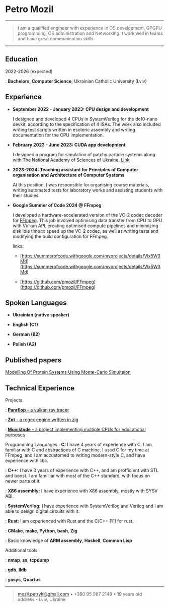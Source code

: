 Petro Mozil
============

----

>   I am a qualified engineer with experience in OS development,
>   GPGPU programming, OS administration and Networking.
>   I work well in teams and have great communication skills.

----

Education
---------

2022-2026 (expected)

:   **Bachelors, Computer Science**; Ukrainian Catholic University (Lviv)

Experience
----------

- **September 2022 - January 2023: CPU design and development**

    I designed and developed 4 CPUs in SystemVerilog for the de10-nano devkit,
    according to the specification of 4 ISAs. The work also included writing test scripts
    written in esoteric assembly and writing documentation for the CPU implementation.

- **February 2023 - June 2023: CUDA app development**

    I designed a program for simulation of patchy particle systems along with The National Academy of Sciences of Ukraine.
    [Link](https://ucu-computer-science.github.io/poc,/acs,/os,/c++/2024/09/01/preprints-2024-1.html)

- **2023-2024: Teaching assistant for Principles of Computer organisation and Architecture of Computer  Systems**

    At this position, I was responsible for organising course materials,
    writing automated tests for laboratory works and assisting students with their studies.


- **Google Summer of Code 2024 @ FFmpeg**

    I developed a hardware-accelerated version of the VC-2 codec decoder
    for [FFmpeg](https://ffmpeg.org/).
    This job involved optimising data transfer from CPU to GPU with Vulkan API,
    creating optimised compute pipelines and minimizing disk idle time to speed up the VC-2 codec,
    as well as writing tests and modifying the build configuration for FFmpeg.

    links:

    -   [https://summerofcode.withgoogle.com/myprojects/details/Vlx5W3Md](https://summerofcode.withgoogle.com/myprojects/details/Vlx5W3Md)

    -   [https://github.com/pmozil/FFmpeg](https://github.com/pmozil/FFmpeg)


Spoken Languages
----------------

- **Ukrainian (native speaker)**

- **English (C1)**

- **German (B2)**

- **Polish (A2)**

Published papers
----------------

[Modelling Of Protein Systems Using Monte-Carlo Simultaion](https://ucu-computer-science.github.io/poc,/acs,/os,/c++/2024/09/01/preprints-2024-1.html)

Technical Experience
--------------------

Projects

:   [**Paraflop** - a vulkan ray tracer](https://github.com/pmozil/paraflop)

:   [**Zot** - a regex engine written in zig](https://github.com/pmozil/zot)

:   [**Monistode** - a project implementing multiple CPUs for educational purposes](https://github.com/monistode)

Programming Languages
:   **C:** I have 4 years of experience with C.
    I am familiar with C and abstractions of C machine.
    I used C for my time at FFmpeg, and I am accustomed to writing modern-style C,
    and have experience with libc.

:   **C++:** I have 3 years of experience with C++, and am profficient with STL and boost.
    I am familliar with most of the C++ standard, with focus on newer parts of it.

:   **X86 assembly:** I have experience with X86 assembly, mostly with SYSV ABI.

:   **SystemVerilog:** I have experience with SystemVerilog and Verilog and I am able to
    design digital circuits with it.

:   **Rust:** I am experienced with Rust and the C/C++ FFI for rust.

:   **CMake**, **make**, **Python**, **bash**, **Zig**

:   Basic knowledge of **ARM assembly**, **Haskell**, **Common Lisp**

Additional tools

:   **nmap**, **ss**, **tcpdump**

:   **gdb**, **lldb**

:   **yosys**, **Quartus**

----

> <mozil.petryk@gmail.com> • +380 95 967 2148 • 19 years old\
> address - Lviv, Ukraine
